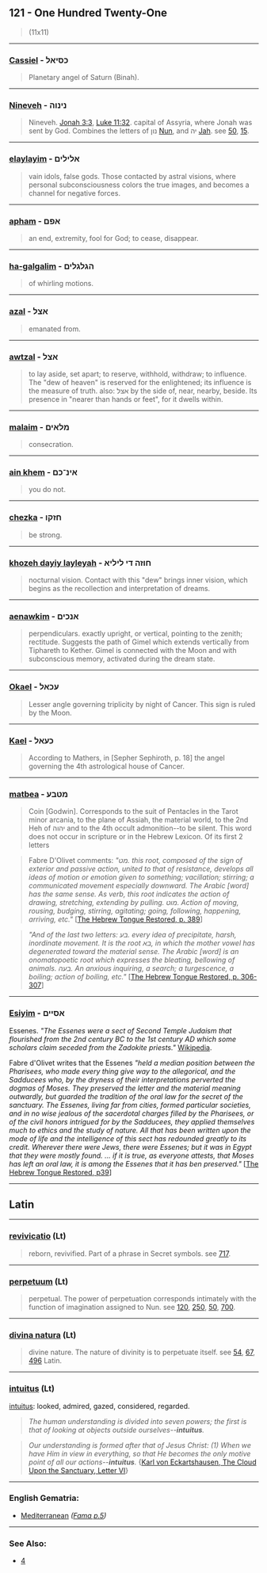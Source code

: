## 121 - One Hundred Twenty-One
> (11x11)

---

### [Cassiel](/keys/KSIAL) - כסיאל
> Planetary angel of Saturn (Binah).

---

### [Nineveh](/keys/NINVH) - נינוה
> Nineveh. [Jonah 3:3](http://biblehub.com/jonah/3-3.htm), [Luke 11:32](http://biblehub.com/luke/11-32.htm). capital of Assyria, where Jonah was sent by God. Combines the letters of נון [Nun](/keys/NVN), and יה [Jah](/keys/IH). see [50](50), [15](15).

---

### [elaylayim](/keys/ALILIM) - אלילים
> vain idols, false gods. Those contacted by astral visions, where personal subconsciousness colors the true images, and becomes a channel for negative forces.

---

### [apham](/keys/APM) - אפם
> an end, extremity, fool for God; to cease, disappear.

---

### [ha-galgalim](/keys/HGLGLIM) - הגלגלים
> of whirling motions.

---

### [azal](/keys/ATzL) - אצל
> emanated from.

---

### [awtzal](/keys/ATzL) - אצל
> to lay aside, set apart; to reserve, withhold, withdraw; to influence. The "dew of heaven" is reserved for the enlightened; its influence is the measure of truth. also: אצל by the side of, near, nearby, beside. Its presence in "nearer than hands or feet", for it dwells within.

---

### [malaim](/keys/MLAIM) - מלאים
> consecration.

---

### [ain khem](/keys/AIN-KM) - אינ־כם
> you do not.

---

### [chezka](/keys/ChZQV) - חזקו
> be strong.

---

### [khozeh dayiy layleyah](/keys/ChVZH.DI.LILIA) - חוזה די ליליא
> nocturnal vision. Contact with this "dew" brings inner vision, which begins as the recollection and interpretation of dreams.

---

### [aenawkim](/keys/ANKIM) - אנכים
> perpendiculars. exactly upright, or vertical, pointing to the zenith; rectitude. Suggests the path of Gimel which extends vertically from Tiphareth to Kether. Gimel is connected with the Moon and with subconscious memory, activated during the dream state.

---

### [Okael](/keys/OKAL) - עכאל
> Lesser angle governing triplicity by night of Cancer. This sign is ruled by the Moon.

---

### [Kael](/keys/KOAL) - כעאל
> According to Mathers, in [Sepher Sephiroth, p. 18] the angel governing the 4th astrological house of Cancer.

---

### [matbea](/keys/MTBO) - מטבע
> Coin [Godwin]. Corresponds to the suit of Pentacles in the Tarot minor arcania, to the plane of Assiah, the material world, to the 2nd Heh of יהוה and to the 4th occult admonition--to be silent. This word does not occur in scripture or in the Hebrew Lexicon. Of its first 2 letters

> Fabre D'Olivet comments: *"מט. this root, composed of the sign of exterior and passive action, united to that of resistance, develops all ideas of motion or emotion given to something; vacillation; stirring; a communicated movement especially downward. The Arabic [word] has the same sense. As verb, this root indicates the action of drawing, stretching, extending by pulling. מוט. Action of moving, rousing, budging, stirring, agitating; going, following, happening, arriving, etc."* [[The Hebrew Tongue Restored, p. 389](https://archive.org/stream/hebraictongueres00fabriala#page/388)]

> *"And of the last two letters: בע. every idea of precipitate, harsh, inordinate movement. It is the root בא, in which the mother vowel has degenerated toward the material sense. The Arabic [word] is an onomatopoetic root which expresses the bleating, bellowing of animals. בעה. An anxious inquiring, a search; a turgescence, a boiling; action of boiling, etc."* [[The Hebrew Tongue Restored, p. 306-307](https://archive.org/stream/hebraictongueres00fabriala#page/n327)]

---

### [Esiyim](/keys/ASIIM) - אסיים
Essenes. *"The Essenes were a sect of Second Temple Judaism that flourished from the 2nd century BC to the 1st century AD which some scholars claim seceded from the Zadokite priests."* [Wikipedia](https://en.wikipedia.org/wiki/Essenes).

Fabre d'Olivet writes that the Essenes *"held a median position between the Pharisees, who made every thing give way to the allegorical, and the Sadducees who, by the dryness of their interpretations perverted the dogmas of Moses. They preserved the letter and the material meaning outwardly, but guarded the tradition of the oral law for the secret of the sanctuary. The Essenes, living far from cities, formed particular societies, and in no wise jealous of the sacerdotal charges filled by the Pharisees, or of the civil honors intrigued for by the Sadducees, they applied themselves much to ethics and the study of nature. All that has been written upon the mode of life and the intelligence of this sect has redounded greatly to its credit. Wherever there were Jews, there were Essenes; but it was in Egypt that they were mostly found. ... if it is true, as everyone attests, that Moses has left an oral law, it is among the Essenes that it has ben preserved."* [[The Hebrew Tongue Restored, p39](https://archive.org/stream/hebraictongueres00fabriala#page/n59)]

___


## Latin

---

### [revivicatio](/latin?word=revivicatio) (Lt)
> reborn, revivified. Part of a phrase in Secret symbols. see [717](717).

---

### [perpetuum](/latin?word=perpetuum) (Lt)
> perpetual. The power of perpetuation corresponds intimately with the function of imagination assigned to Nun. see [120](120), [250](250), [50](50), [700](700).

---

### [divina natura](/latin?word=divina+natura) (Lt)
> divine nature. The nature of divinity is to perpetuate itself. see [54](54), [67](67), [496](496) Latin.

---

### [intuitus](/latin?word=intuitus) (Lt)
[intuitus](http://archives.nd.edu/cgi-bin/wordz.pl?keyword=intuitus): looked, admired, gazed, considered, regarded.

> *The human understanding is divided into seven powers; the first is that of looking at objects outside ourselves--**intuitus**.*

> *Our understanding is formed after that of Jesus Christ: (1) When we have Him in view in everything, so that He becomes the only motive point of all our actions--**intuitus**.* {[Karl von Eckartshausen, The Cloud Upon the Sanctuary, Letter VI](cloud-upon-sanctuary)}

---

### English Gematria:

- [Mediterranean](/english?word=Mediterranean) *([Fama p.5](https://archive.org/stream/fameconfessionof00vaug#page/5))*

---

### See Also:

- [4](4)